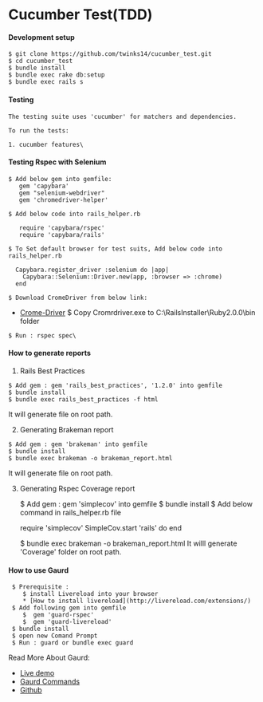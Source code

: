 Cucumber Test(TDD)
=============

#### Development setup

    $ git clone https://github.com/twinks14/cucumber_test.git
    $ cd cucumber_test
    $ bundle install
    $ bundle exec rake db:setup
    $ bundle exec rails s
   

#### Testing

    The testing suite uses 'cucumber' for matchers and dependencies.

    To run the tests:

    1. cucumber features\

#### Testing Rspec with Selenium
    
    $ Add below gem into gemfile: 
       gem 'capybara'
       gem "selenium-webdriver"
       gem 'chromedriver-helper'

    $ Add below code into rails_helper.rb 

       require 'capybara/rspec'
       require 'capybara/rails'

    $ To Set default browser for test suits, Add below code into rails_helper.rb
  
      Capybara.register_driver :selenium do |app|
        Capybara::Selenium::Driver.new(app, :browser => :chrome)
      end

    $ Download CromeDriver from below link:
  *    [Crome-Driver](http://chromedriver.storage.googleapis.com/index.html?path=2.15/)
    $
      Copy Cromrdriver.exe to C:\RailsInstaller\Ruby2.0.0\bin folder 
           
    $ Run : rspec spec\

#### How to generate reports
	
  1) Rails Best Practices

  	$ Add gem : gem 'rails_best_practices', '1.2.0' into gemfile
  	$ bundle install
    $ bundle exec rails_best_practices -f html
  
  It will generate file on root path.

  2) Generating Brakeman report

  	$ Add gem : gem 'brakeman' into gemfile
  	$ bundle install
    $ bundle exec brakeman -o brakeman_report.html	

  It will generate file on root path.

  3) Generating Rspec Coverage report

  	 $ Add gem :  gem 'simplecov' into gemfile
  	 $ bundle install
  	 $ Add below command in rails_helper.rb file

  	 	require 'simplecov'
			SimpleCov.start 'rails' do
		end

     $ bundle exec brakeman -o brakeman_report.html
   It willl generate 'Coverage' folder on root path.

#### How to use Gaurd
    
     $ Prerequisite :
        $ install Livereload into your browser
        * [How to install livereload](http://livereload.com/extensions/)
     $ Add following gem into gemfile
        $  gem 'guard-rspec'
        $  gem 'guard-livereload'
     $ bundle install
     $ open new Comand Prompt
     $ Run : guard or bundle exec guard
    
Read More About Gaurd:
   * [Live demo](http://code.tutsplus.com/tutorials/guard-is-your-best-friend--net-31021)
   * [Gaurd Commands](https://github.com/guard/guard/wiki/List-of-Guard-Commands)
   * [Github](https://github.com/guard/guard)
   

        
